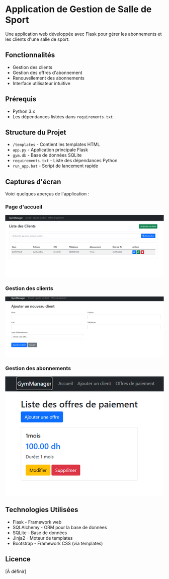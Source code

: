 # Application de Gestion de Salle de Sport

Une application web développée avec Flask pour gérer les abonnements et les clients d'une salle de sport.

## Fonctionnalités

- Gestion des clients
- Gestion des offres d'abonnement
- Renouvellement des abonnements
- Interface utilisateur intuitive

## Prérequis

- Python 3.x
- Les dépendances listées dans `requirements.txt`



## Structure du Projet

- `/templates` - Contient les templates HTML
- `app.py` - Application principale Flask
- `gym.db` - Base de données SQLite
- `requirements.txt` - Liste des dépendances Python
- `run_app.bat` - Script de lancement rapide

## Captures d'écran

Voici quelques aperçus de l'application :

### Page d'accueil
![Page d'accueil](screenshots/home.png)

### Gestion des clients
![Liste des clients](screenshots/clients.png)

### Gestion des abonnements
![Gestion des abonnements](screenshots/abonnements.png)

## Technologies Utilisées

- Flask - Framework web
- SQLAlchemy - ORM pour la base de données
- SQLite - Base de données
- Jinja2 - Moteur de templates
- Bootstrap - Framework CSS (via templates)

## Licence

[À définir]
